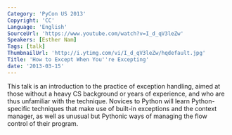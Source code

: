 ```yaml
---
Category: 'PyCon US 2013'
Copyright: 'CC'
Language: 'English'
SourceUrl: 'https://www.youtube.com/watch?v=I_d_qV3leZw'
Speakers: [Esther Nam]
Tags: [talk]
ThumbnailUrl: 'http://i.ytimg.com/vi/I_d_qV3leZw/hqdefault.jpg'
Title: 'How to Except When You''re Excepting'
date: '2013-03-15'
---
```

This talk is an introduction to the practice of exception handling, aimed at those without a heavy CS background or years of experience, and who are thus unfamiliar with the technique.  Novices to Python will learn Python-specific techniques that make use of built-in exceptions and the context manager, as well as unusual but Pythonic ways of managing the flow control of their program.

